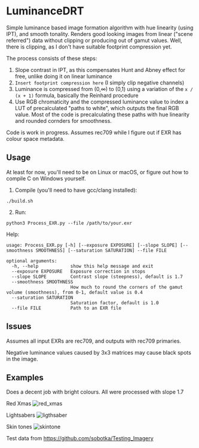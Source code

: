 # LuminanceDRT
Simple luminance based image formation algorithm with hue linearity (using IPT), and smooth tonality. Renders good looking images from linear ("scene referred") data without clipping or producing out of gamut values. Well, there is clipping, as I don't have  suitable footprint compression yet.

The process consists of these steps:
1. Slope contrast in IPT, as this compensates Hunt and Abney effect for free, unlike doing it on linear luminance
2. `Insert footprint compression here` (I simply clip negative channels)
3. Luminance is compressed from (0,∞) to (0,1) using a variation of the `x / (x + 1)` formula, basically the Reinhard procedure
4. Use RGB chromaticity and the compressed luminance value to index a LUT of precalculated "paths to white", which outputs the final RGB value. Most of the code is precalculating these paths with hue linearity and rounded cornders for smoothness.

Code is work in progress. Assumes rec709 while I figure out if EXR has colour space metadata.

## Usage

At least for now, you'll need to be on Linux or macOS, or figure out how to compile C on Windows yourself.

1. Compile (you'll need to have gcc/clang installed):
```
./build.sh
```
2. Run:
```
python3 Process_EXR.py --file /path/to/your.exr
```
Help:
```
usage: Process_EXR.py [-h] [--exposure EXPOSURE] [--slope SLOPE] [--smoothness SMOOTHNESS] [--saturation SATURATION] --file FILE

optional arguments:
  -h, --help            show this help message and exit
  --exposure EXPOSURE   Exposure correction in stops
  --slope SLOPE         Contrast slope (steepness), default is 1.7
  --smoothness SMOOTHNESS
                        How much to round the corners of the gamut volume (smoothness), from 0-1, default value is 0.4
  --saturation SATURATION
                        Saturation factor, default is 1.0
  --file FILE           Path to an EXR file
```

## Issues

Assumes all input EXRs are rec709, and outputs with rec709 primaries.

Negative luminance values caused by 3x3 matrices may cause black spots in the image. 

## Examples

Does a decent job with bright colours. All were processed with slope 1.7

Red Xmas
![red_xmas](https://user-images.githubusercontent.com/23642861/178275374-bdfafd62-c1c7-4017-85f8-8b9ed73da43e.jpg)

Lightsabers
![ligthsaber](https://user-images.githubusercontent.com/23642861/178275918-9d4168d1-6df5-4afe-aa3a-48f5a65074cd.jpg)

Skin tones
![skintone](https://user-images.githubusercontent.com/23642861/178276754-b6c0e136-8d0b-464e-b078-97b59ea6b04a.jpg)

Test data from https://github.com/sobotka/Testing_Imagery
